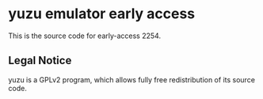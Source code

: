 yuzu emulator early access
=============

This is the source code for early-access 2254.

## Legal Notice

yuzu is a GPLv2 program, which allows fully free redistribution of its source code.